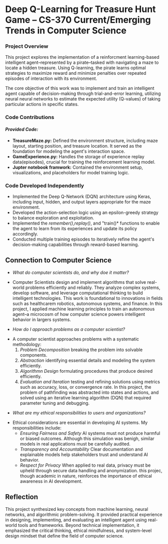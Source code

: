 # Deep Q-Learning for Treasure Hunt Game – CS-370 Current/Emerging Trends in Computer Science

### Project Overview 
This project explores the implementation of a reinforcment learning-based intelligent agent–represented by a pirate–tasked with navigating a maze to locate a hidden treasure. Using Q-learning, the pirate learns optimal strategies to maximize reward and minimize penalties over repeated episodes of interaction with its environment.

The core objective of this work was to implement and train an intelligent agent capable of decision-making through trial-and-error learning, utilizing neural neural networks to estimate the expected utility (Q-values) of taking particular actions in specific states. 

### Code Contributions 
#### *Provided Code:*
+ **TreasureMaze.py:** Defined the environment structure, including maze layout, starting position, and treasure location. It served as the foundation for modeling the agent's interaction space.
+ **GameExperience.py:** Handles the storage of experience replay data(episodes), crucial for training the reinforcement learning model.
+ **Jupter notebook framwork:** Contained the environment setup, visualizations, and placeholders for model training logic.

### Code Developed Independently
+ Implemented the Deep Q-Network (DQN) architecture using Keras, including input, hidden, and output layers appropriate for the maze environment.
+ Developed the action-selection logic using an epsilon-greedy strategy to balance exploration and exploitation.
+ Implemented the *remember()*,*replay()*, and "train()* functions to enable the agent to learn from its experiences and update its policy accordingly.
+ Conducted multiple training episodes to iteratively refine the agent's decision-making capabilities through reward-based learning.

## Connection to Computer Science 
+ *What do computer scientists do, and why doe it matter?*
- Computer Scientists design and implement algorithms that solve real-world problems efficiently and reliably. They analyze complex systems, develop software, and leverage computational thinking to build intelligent technologies. This work is foundational to innovations in fields such as healthcarem robotics, autonomous systems, and finance. In this project, I applied machine learning principles to train an autonomous agent–a microcosm of how computer science powers intelligent behavior in largers systems.
  
+ *How do I approach problems as a computer scientist?*
- A computer scientist approaches problems with a systematic methodology:
  1. *Problem Decomposition* breaking the problem into solvable components.
  2. *Abstraction* identifying essential details and modeling the system efficiently.
  3. *Algorithmn Design* formulating procedures that produce desired efficiently.
  4. *Evaluation and Iteration* testing and refining solutions using metrics such as accuracy, loss, or convergence rate.
In this project, the problem of pathfinding was abstracted into states and actions, and solved using an iterative learning algorithm (DQN) that required parameter tuning and debugging.

+ *What are my ethical responsibilities to users and organizations?*
- Ethical considerations are essential in developing AI systems. My responsibilities include:
  + *Ensuring Fairness and Safety* AI systems must not produce harmful or biased outcomes. Although this simulation was benigh, similar models in real applications must be carefully audited.
  + *Transparency and Accountability* Clear documentation and explainable models help stakeholders trust and understand AI behavior.
  +  *Respect for Privacy* When applied to real data, privacy must be upheld through secure data handling and anonymization.
this projec, though academic in nature, reinforces the importance of ethical awareness in AI development.

## Reflection
This project synthesized key concepts from machine learning, neural networks, and algorithmic problem-solving. It provided practical experience in designing, implementing, and evaluating an intelligent agent using real-world tools and frameworks. Beyond technical implementation, it emphasized the critical thinking, ethical mindfulness, and system-level design mindset that define the field of computer science.
